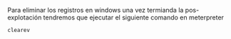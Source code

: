 Para eliminar los registros en windows una vez termianda la pos-explotación tendremos que ejecutar el siguiente comando en meterpreter
```
clearev
```